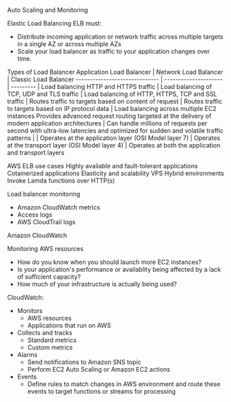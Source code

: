Auto Scaling and Monitoring

Elastic Load Balancing
ELB must:
+ Distribute incoming application or network traffic across multiple targets in a single AZ or across multiple AZs
+ Scale your load balancer as traffic to your application changes over time.

Types of Load Balancer
Application Load Balancer | Network Load Balancer | Classic Load Balancer
------------------------------ | --------------------- | --------- |
Load balancing HTTP and HTTPS traffic | Load balancing of TCP, UDP and TLS traffic | Load balancing of HTTP, HTTPS, TCP and SSL traffic |
Routes traffic to targets based on content of request | Routes traffic to targets based on IP protocol data | Load balancing across multiple EC2 instances
Provides advanced request routing targeted at the delivery of modern application architectures | Can handle millions of requests per second with ultra-low latencies and optimized for sudden and volatile traffic patterns | |
Operates at the application layer (OSI Model layer 7) | Operates at the transport layer (OSI Model layer 4) | Operates at both the application and transport layers

AWS ELB use cases
Highly available and fault-tolerant applications
Cotainerized applications
Elasticity and scalability
VPS
Hybrid environments
Invoke Lamda functions over HTTP(s)

Load balancer monitoring
+ Amazon CloudWatch metrics
+ Access logs
+ AWS CloudTrail logs


Amazon CloudWatch

Monitoring AWS resources
+ How do you know when you should launch more EC2 instances?
+ Is your application's performance or availablity being affected by a lack of sufficient capacity?
+ How much of your infrastructure is actually being used?

CloudWatch:
+ Monitors
	+ AWS resources
	+ Applications that run on AWS
+ Collects and tracks
	+ Standard metrics
	+ Custom metrics
+ Alarms
	+ Send notifications to Amazon SNS topic
	+ Perform EC2 Auto Scaling or Amazon EC2 actions
+ Events
	+ Define rules to match changes in AWS environment and route these events to target functions or streams for processing
